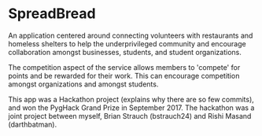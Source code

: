 # SpreadBread

An application centered around connecting volunteers with restaurants and homeless shelters to help the underprivileged community and encourage collaboration amongst businesses, students, and student organizations. 

The competition aspect of the service allows members to 'compete' for points and be rewarded for their work. This can encourage competition amongst organizations and amongst students.

This app was a Hackathon project (explains why there are so few commits), and won the PygHack Grand Prize in September 2017.
The hackathon was a joint project between myself, Brian Strauch (bstrauch24) and Rishi Masand (darthbatman).

